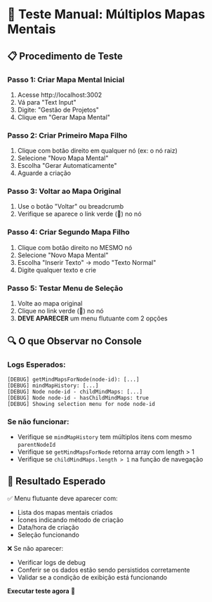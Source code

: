 # 🧪 Teste Manual: Múltiplos Mapas Mentais

## 📋 Procedimento de Teste

### Passo 1: Criar Mapa Mental Inicial
1. Acesse http://localhost:3002
2. Vá para "Text Input"
3. Digite: "Gestão de Projetos"
4. Clique em "Gerar Mapa Mental"

### Passo 2: Criar Primeiro Mapa Filho
1. Clique com botão direito em qualquer nó (ex: o nó raiz)
2. Selecione "Novo Mapa Mental"
3. Escolha "Gerar Automaticamente"
4. Aguarde a criação

### Passo 3: Voltar ao Mapa Original
1. Use o botão "Voltar" ou breadcrumb
2. Verifique se aparece o link verde (🔗) no nó

### Passo 4: Criar Segundo Mapa Filho
1. Clique com botão direito no MESMO nó
2. Selecione "Novo Mapa Mental"
3. Escolha "Inserir Texto" → modo "Texto Normal"
4. Digite qualquer texto e crie

### Passo 5: Testar Menu de Seleção
1. Volte ao mapa original
2. Clique no link verde (🔗) no nó
3. **DEVE APARECER** um menu flutuante com 2 opções

## 🔍 O que Observar no Console

### Logs Esperados:
```
[DEBUG] getMindMapsForNode(node-id): [...]
[DEBUG] mindMapHistory: [...]
[DEBUG] Node node-id - childMindMaps: [...]
[DEBUG] Node node-id - hasChildMindMaps: true
[DEBUG] Showing selection menu for node node-id
```

### Se não funcionar:
- Verifique se `mindMapHistory` tem múltiplos itens com mesmo `parentNodeId`
- Verifique se `getMindMapsForNode` retorna array com length > 1
- Verifique se `childMindMaps.length > 1` na função de navegação

## 🎯 Resultado Esperado

✅ Menu flutuante deve aparecer com:
- Lista dos mapas mentais criados
- Ícones indicando método de criação
- Data/hora de criação
- Seleção funcionando

❌ Se não aparecer:
- Verificar logs de debug
- Conferir se os dados estão sendo persistidos corretamente
- Validar se a condição de exibição está funcionando

**Executar teste agora** 🚀

